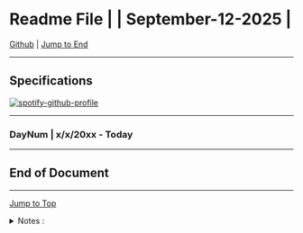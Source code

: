 
<!-- markdownlint-disable MD033 -->
<!-- markdownlint-disable MD036 -->
<!-- markdownlint-disable MD041 -->
<div id="top-of-doc"></div>

# Readme File |  | September-12-2025 |

[Github](https://github.com/popados) | [Jump to End](#end-of-doc)

***

## Specifications 

[![spotify-github-profile](https://spotify-github-profile.kittinanx.com/api/view?uid=1227087812&cover_image=true&theme=novatorem&show_offline=true&background_color=121212&interchange=false&bar_color=53b14f&bar_color_cover=true)](https://github.com/kittinan/spotify-github-profile)

***

### DayNum | x/x/20xx - Today

***

## End of Document

***

[Jump to Top](#top-of-doc)

<div id="end-of-doc"></div>

<details>
<summary>
Notes :
</summary>
</details>

